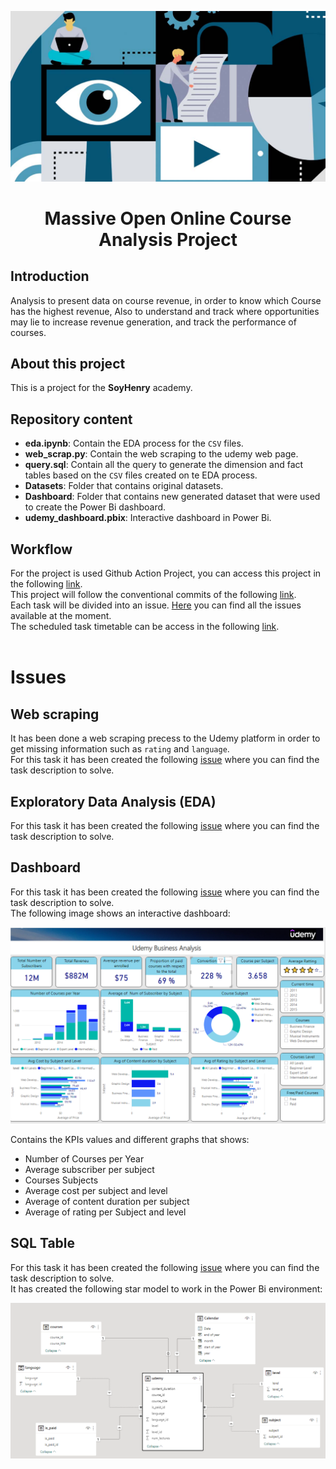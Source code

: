 <p align=center><img src=_src/assets/mooc.jpg><p>

# <h1 align=center> **Massive Open Online Course Analysis Project** </h1>


## Introduction

Analysis to present data on course revenue, in order to know which Course has the highest revenue, Also to understand and track where opportunities may lie to increase revenue generation, and track the performance of courses.

## About this project

This is a project for the **SoyHenry** academy.


## Repository content

+ **eda.ipynb**: Contain the EDA process for the `CSV` files.
+ **web_scrap.py**: Contain the web scraping to the udemy web page.
+ **query.sql**: Contain all the query to generate the dimension and fact tables based on the `CSV` files created on te EDA process.
+ **Datasets**: Folder that contains original datasets.
+ **Dashboard**: Folder that contains new generated dataset that were used to create the Power Bi dashboard.
+ **udemy_dashboard.pbix**: Interactive dashboard in Power Bi.


## Workflow

For the project is used Github Action Project, you can access this project in the following [link](https://github.com/users/fedepacher/projects/3).<br>
This project will follow the conventional commits of the following [link](https://github.com/fedepacher/MOOCProject/wiki/Conventional-commit).<br>
Each task will be divided into an issue. [Here](https://github.com/fedepacher/MOOCProject/issues) you can find all the issues available at the moment.<br>
The scheduled task timetable can be access in the following [link](https://github.com/users/fedepacher/projects/3/views/3).<br><br>


# Issues 

## Web scraping

It has been done a web scraping precess to the Udemy platform in order to get missing information such as `rating` and `language`.<br>
For this task it has been created the following [issue](https://github.com/fedepacher/MOOCProject/issues/1) where you can find the task description to solve.<br>


## Exploratory Data Analysis (EDA)

For this task it has been created the following [issue](https://github.com/fedepacher/MOOCProject/issues/2) where you can find the task description to solve.

## Dashboard 

For this task it has been created the following [issue](https://github.com/fedepacher/MOOCProject/issues/3) where you can find the task description to solve.<br>
The following image shows an interactive dashboard:

<p align=center><img src=_src/assets/dashboard.png><p>

Contains the KPIs values and different graphs that shows:

* Number of Courses per Year
* Average subscriber per subject
* Courses Subjects
* Average cost per subject and level
* Average of content duration per subject
* Average of rating per Subject and level


## SQL Table 
 
For this task it has been created the following [issue](https://github.com/fedepacher/MOOCProject/issues/4) where you can find the task description to solve.<br>
It has created the following star model to work in the Power Bi environment: 

<p align=center><img src=_src/assets/matrix.png><p>